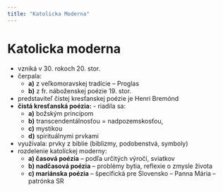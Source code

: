 ```yaml
---
title: "Katolicka Moderna"
---
```

# Katolicka moderna
- vzniká v 30. rokoch 20. stor.
- čerpala:
	- **a)** z veľkomoravskej tradície – Proglas
	- **b)** z fr. náboženskej poézie 19. stor.
- predstaviteľ čistej kresťanskej poézie je Henri Bremónd
- **čistá kresťanská poézia:** - riadila sa:
	- **a)** božským princípom
	- **b)** transcendentálnosťou = nadpozemskosťou,
	- **c)** mystikou
	- **d)** spirituálnymi prvkami
- využívala: prvky z biblie (biblizmy, podobenstvá, symboly)
- rozdelenie katolíckej moderny:
	- **a) časová poézia** – podľa určitých výročí, sviatkov
	- **b) nadčasová poézia** – problémy bytia, reflexie o zmysle života
	- **c) mariánska poézia** – špecifická pre Slovensko – Panna Mária – patrónka SR